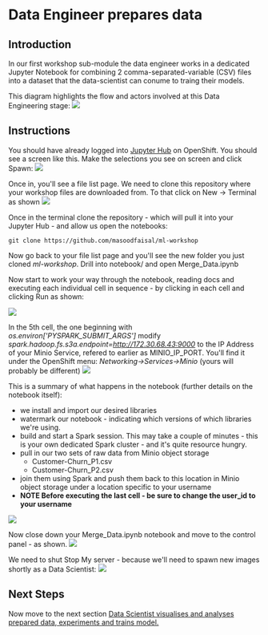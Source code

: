 # Data Engineer prepares data

## Introduction
In our first workshop sub-module the data engineer works in a dedicated Jupyter Notebook for combining 2 comma-separated-variable (CSV) files into a dataset that the data-scientist can conume to traing their models.

This diagram highlights the flow and actors involved at this Data Engineering stage:
![](https://github.com/masoodfaisal/ml-workshop/blob/main/docs/images/2-FM-ML-Workshop-data-eng.png)

## Instructions
You should have already logged into [Jupyter Hub](https://jupyterhub-ml-workshop.apps.cluster-anz-ai-ml.rhtlabs.com/) on OpenShift. You should see a screen like this. Make the selections you see on screen and click Spawn:
![](https://github.com/masoodfaisal/ml-workshop/blob/main/docs/images/2-data-engineer-jup-spawner.png)

Once in, you'll see a file list page. We need to clone this repository where your workshop files are downloaded from. To that click on New -> Terminal as shown
![](https://github.com/masoodfaisal/ml-workshop/blob/main/docs/images/3-jup-new-terminal.png)


Once in the terminal clone the repository - which will pull it into your Jupyter Hub - and allow us open the notebooks:
```
git clone https://github.com/masoodfaisal/ml-workshop
```

Now go back to your file list page and you'll see the new folder you just cloned _ml-workshop_. Drill into notebook/ and open Merge_Data.ipynb

Now start to work your way through the notebook, reading docs and executing each individual cell in sequence  - by clicking in each cell and clicking Run as shown:


![](https://github.com/masoodfaisal/ml-workshop/blob/main/docs/images/4-jup-run-cell.png)

In the 5th cell, the one beginning with _*os.environ['PYSPARK_SUBMIT_ARGS']*_ modify _*spark.hadoop.fs.s3a.endpoint=http://172.30.68.43:9000*_ to the IP Address of your Minio Service, refered to earlier as MINIO_IP_PORT. You'll find it under the OpenShift menu: _Networking->Services->Minio_ (yours will probably be different)
![](https://github.com/masoodfaisal/ml-workshop/blob/main/docs/images/28-minio-service.png)

This is a summary of what happens in the notebook (further details on the notebook itself):
- we install and import our desired libraries
- watermark our notebook - indicating which versions of which libraries we're using.
- build and start a Spark session. This may take a couple of minutes - this is your own dedicated Spark cluster - and it's quite resource hungry.
- pull in our two sets of raw data from Minio object storage
    - Customer-Churn_P1.csv
    - Customer-Churn_P2.csv
- join them using Spark and push them back to this location in Minio object storage under a location specific to your username
- **NOTE Before executing the last cell - be sure to change the user_id to your username**

![](https://github.com/masoodfaisal/ml-workshop/blob/main/docs/images/5-set-userid-data-eng-notebk.png)


Now close down your Merge_Data.ipynb notebook and move to the control panel - as shown. 
![](https://github.com/masoodfaisal/ml-workshop/blob/main/docs/images/6-control-panel.png)

We need to shut Stop My server - because we'll need to spawn new images shortly as a Data Scientist:
![](https://github.com/masoodfaisal/ml-workshop/blob/main/docs/images/7-shutdown-jup.png)


## Next Steps

Now move to the next section [Data Scientist visualises and analyses prepared data, experiments and trains model.](https://github.com/masoodfaisal/ml-workshop/blob/main/docs/workshop-2-3-4-data-science.md)
